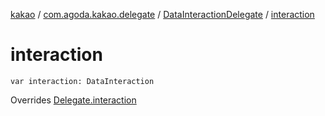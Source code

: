 [kakao](../../index.md) / [com.agoda.kakao.delegate](../index.md) / [DataInteractionDelegate](index.md) / [interaction](./interaction.md)

# interaction

`var interaction: DataInteraction`

Overrides [Delegate.interaction](../-delegate/interaction.md)

